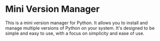 # Mini Version Manager

This is a mini version manager for Python. It allows you to install and manage multiple versions of Python on your system. It's designed to be simple and easy to use, with a focus on simplicity and ease of use.

